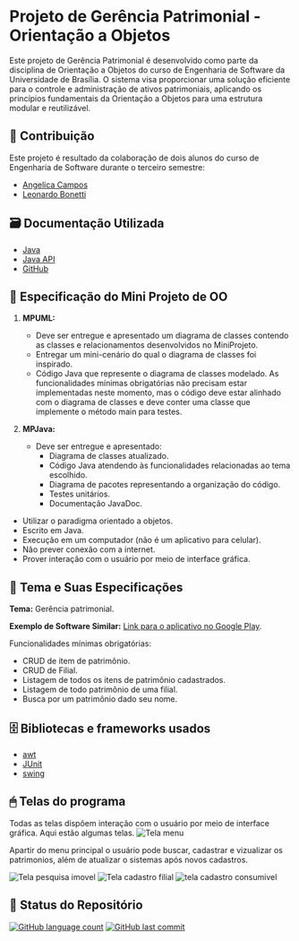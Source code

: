 # Projeto de Gerência Patrimonial - Orientação a Objetos

Este projeto de Gerência Patrimonial é desenvolvido como parte da disciplina de Orientação a Objetos do curso de Engenharia de Software da Universidade de Brasília. O sistema visa proporcionar uma solução eficiente para o controle e administração de ativos patrimoniais, aplicando os princípios fundamentais da Orientação a Objetos para uma estrutura modular e reutilizável.

## 👥 Contribuição

Este projeto é resultado da colaboração de dois alunos do curso de Engenharia de Software durante o terceiro semestre:

- [Angelica Campos](https://github.com/angelicaccampos)
- [Leonardo Bonetti](https://github.com/LeoFacB)

## 🗃 Documentação Utilizada
- [Java](https://docs.oracle.com/en/java/javase/21/)
- [Java API](https://docs.oracle.com/javase/8/docs/api/)
- [GitHub](https://docs.github.com/pt)

## 📑 Especificação do Mini Projeto de OO

1. **MPUML:**
   - Deve ser entregue e apresentado um diagrama de classes contendo as classes e relacionamentos desenvolvidos no MiniProjeto.
   - Entregar um mini-cenário do qual o diagrama de classes foi inspirado.
   - Código Java que represente o diagrama de classes modelado. As funcionalidades mínimas obrigatórias não precisam estar implementadas neste momento, mas o código deve estar alinhado com o diagrama de classes e deve conter uma classe que implemente o método main para testes.

2. **MPJava:**
   - Deve ser entregue e apresentado:
     - Diagrama de classes atualizado.
     - Código Java atendendo às funcionalidades relacionadas ao tema escolhido.
     - Diagrama de pacotes representando a organização do código.
     - Testes unitários.
     - Documentação JavaDoc.

- Utilizar o paradigma orientado a objetos.
- Escrito em Java.
- Execução em um computador (não é um aplicativo para celular).
- Não prever conexão com a internet.
- Prover interação com o usuário por meio de interface gráfica.

## 📝 Tema e Suas Especificações

**Tema:** Gerência patrimonial.

**Exemplo de Software Similar:** [Link para o aplicativo no Google Play](https://play.google.com/store/apps/details?id=infinito.superinventario).

Funcionalidades mínimas obrigatórias:
- CRUD de item de patrimônio.
- CRUD de Filial.
- Listagem de todos os itens de patrimônio cadastrados.
- Listagem de todo patrimônio de uma filial.
- Busca por um patrimônio dado seu nome.

## 🗄 Bibliotecas e frameworks usados
- [awt](https://www.javatpoint.com/java-awt)
- [JUnit](https://junit.org/junit5/docs/current/user-guide/)
- [swing](https://www.javatpoint.com/java-swing)

## 🖱 Telas do programa
Todas as telas dispõem interação com o usuário por meio de interface gráfica.
Aqui estão algumas telas.
![Tela menu](https://github.com/LeoFacB/Trabalho-OO-GerenciaPatrimonial/assets/82877749/37c6f263-e8f9-4532-9046-7ca1c728800e)

Apartir do menu principal o usuário pode buscar, cadastrar e vizualizar os patrimonios, além de atualizar o sistemas após novos cadastros. 

![Tela pesquisa imovel](https://github.com/LeoFacB/Trabalho-OO-GerenciaPatrimonial/assets/82877749/ce7ada32-c048-4efb-816c-4b56d0b6e8fb)
![Tela cadastro filial](https://github.com/LeoFacB/Trabalho-OO-GerenciaPatrimonial/assets/82877749/f2ddd82d-c069-42b4-b7e4-318b5a230fe3)
![tela cadastro consumivel](https://github.com/LeoFacB/Trabalho-OO-GerenciaPatrimonial/assets/82877749/5ef39919-842d-4adb-9816-2092473f2f3f)

## 📍 Status do Repositório
[![GitHub language count](https://img.shields.io/github/languages/count/angelicaccampos/Trabalho-OO-GerenciaPatrimonial)](https://github.com/angelicaccampos/Trabalho-OO-GerenciaPatrimonial)
[![GitHub last commit](https://img.shields.io/github/last-commit/angelicaccampos/Trabalho-OO-GerenciaPatrimonial)](https://github.com/angelicaccampos/Trabalho-OO-GerenciaPatrimonial)

